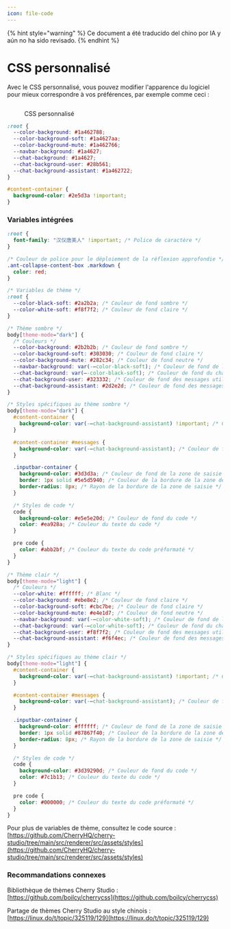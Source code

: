 ```yaml
---
icon: file-code
---
```


{% hint style="warning" %}
Ce document a été traducido del chino por IA y aún no ha sido revisado.
{% endhint %}

# CSS personnalisé

Avec le CSS personnalisé, vous pouvez modifier l'apparence du logiciel pour mieux correspondre à vos préférences, par exemple comme ceci :

<figure><img src="../../.gitbook/assets/telegram-cloud-photo-size-5-6311935435315724879-y.jpg" alt=""><figcaption><p>CSS personnalisé</p></figcaption></figure>

```css
:root {
  --color-background: #1a462788;
  --color-background-soft: #1a4627aa;
  --color-background-mute: #1a462766;
  --navbar-background: #1a4627;
  --chat-background: #1a4627;
  --chat-background-user: #28b561;
  --chat-background-assistant: #1a462722;
}

#content-container {
  background-color: #2e5d3a !important;
}
```

### Variables intégrées

```css
:root {
  font-family: "汉仪唐美人" !important; /* Police de caractère */
}

/* Couleur de police pour le déploiement de la réflexion approfondie */
.ant-collapse-content-box .markdown {
  color: red;
}

/* Variables de thème */
:root {
  --color-black-soft: #2a2b2a; /* Couleur de fond sombre */
  --color-white-soft: #f8f7f2; /* Couleur de fond claire */
}

/* Thème sombre */
body[theme-mode="dark"] {
  /* Couleurs */
  --color-background: #2b2b2b; /* Couleur de fond sombre */
  --color-background-soft: #303030; /* Couleur de fond claire */
  --color-background-mute: #282c34; /* Couleur de fond neutre */
  --navbar-background: var(-–color-black-soft); /* Couleur de fond de la barre de navigation */
  --chat-background: var(–-color-black-soft); /* Couleur de fond du chat */
  --chat-background-user: #323332; /* Couleur de fond des messages utilisateur */
  --chat-background-assistant: #2d2e2d; /* Couleur de fond des messages de l'assistant */
}

/* Styles spécifiques au thème sombre */
body[theme-mode="dark"] {
  #content-container {
    background-color: var(-–chat-background-assistant) !important; /* Couleur de fond du conteneur */
  }

  #content-container #messages {
    background-color: var(-–chat-background-assistant); /* Couleur de fond des messages */
  }

  .inputbar-container {
    background-color: #3d3d3a; /* Couleur de fond de la zone de saisie */
    border: 1px solid #5e5d5940; /* Couleur de la bordure de la zone de saisie */
    border-radius: 8px; /* Rayon de la bordure de la zone de saisie */
  }

  /* Styles de code */
  code {
    background-color: #e5e5e20d; /* Couleur de fond du code */
    color: #ea928a; /* Couleur du texte du code */
  }

  pre code {
    color: #abb2bf; /* Couleur du texte du code préformaté */
  }
}

/* Thème clair */
body[theme-mode="light"] {
  /* Couleurs */
  --color-white: #ffffff; /* Blanc */
  --color-background: #ebe8e2; /* Couleur de fond claire */
  --color-background-soft: #cbc7be; /* Couleur de fond claire */
  --color-background-mute: #e4e1d7; /* Couleur de fond neutre */
  --navbar-background: var(-–color-white-soft); /* Couleur de fond de la barre de navigation */
  --chat-background: var(-–color-white-soft); /* Couleur de fond du chat */
  --chat-background-user: #f8f7f2; /* Couleur de fond des messages utilisateur */
  --chat-background-assistant: #f6f4ec; /* Couleur de fond des messages de l'assistant */
}

/* Styles spécifiques au thème clair */
body[theme-mode="light"] {
  #content-container {
    background-color: var(-–chat-background-assistant) !important; /* Couleur de fond du conteneur */
  }

  #content-container #messages {
    background-color: var(-–chat-background-assistant); /* Couleur de fond des messages */
  }

  .inputbar-container {
    background-color: #ffffff; /* Couleur de fond de la zone de saisie */
    border: 1px solid #87867f40; /* Couleur de la bordure de la zone de saisie */
    border-radius: 8px; /* Rayon de la bordure de la zone de saisie */
  }

  /* Styles de code */
  code {
    background-color: #3d39290d; /* Couleur de fond du code */
    color: #7c1b13; /* Couleur du texte du code */
  }

  pre code {
    color: #000000; /* Couleur du texte du code préformaté */
  }
}
```

Pour plus de variables de thème, consultez le code source : [https://github.com/CherryHQ/cherry-studio/tree/main/src/renderer/src/assets/styles](https://github.com/CherryHQ/cherry-studio/tree/main/src/renderer/src/assets/styles)

### Recommandations connexes

Bibliothèque de thèmes Cherry Studio : [https://github.com/boilcy/cherrycss](https://github.com/boilcy/cherrycss)

Partage de thèmes Cherry Studio au style chinois : [https://linux.do/t/topic/325119/129](https://linux.do/t/topic/325119/129)